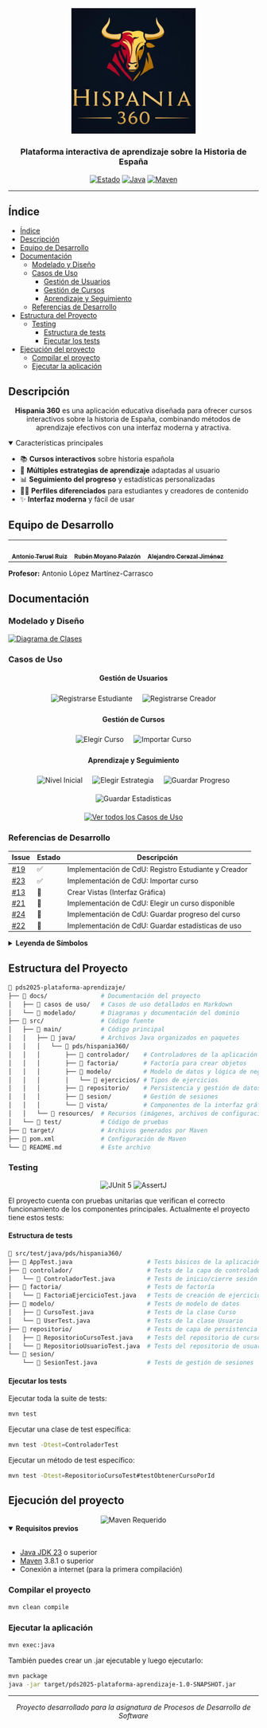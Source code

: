 <div align="center">

<img src="src\main\resources\images\hispania_logo.png" alt="Hispania 360 Logo" width="250"/>

### Plataforma interactiva de aprendizaje sobre la Historia de España

[![Estado](https://img.shields.io/badge/Estado-En_Desarrollo-yellow.svg)](https://github.com/rubmoyanop/pds2025-plataforma-aprendizaje)
[![Java](https://img.shields.io/badge/Java-23-orange.svg)](https://www.oracle.com/java/)
[![Maven](https://img.shields.io/badge/Maven-3.9.9-blue.svg)](https://maven.apache.org/)

</div>

---

## Índice

- [Índice](#índice)
- [Descripción](#descripción)
- [Equipo de Desarrollo](#equipo-de-desarrollo)
- [Documentación](#documentación)
  - [Modelado y Diseño](#modelado-y-diseño)
  - [Casos de Uso](#casos-de-uso)
    - [Gestión de Usuarios](#gestión-de-usuarios)
    - [Gestión de Cursos](#gestión-de-cursos)
    - [Aprendizaje y Seguimiento](#aprendizaje-y-seguimiento)
  - [Referencias de Desarrollo](#referencias-de-desarrollo)
- [Estructura del Proyecto](#estructura-del-proyecto)
  - [Testing](#testing)
    - [Estructura de tests](#estructura-de-tests)
    - [Ejecutar los tests](#ejecutar-los-tests)
- [Ejecución del proyecto](#ejecución-del-proyecto)
  - [Compilar el proyecto](#compilar-el-proyecto)
  - [Ejecutar la aplicación](#ejecutar-la-aplicación)

## Descripción

<div align="center">
  
**Hispania 360** es una aplicación educativa diseñada para ofrecer cursos interactivos sobre la historia de España, combinando métodos de aprendizaje efectivos con una interfaz moderna y atractiva.

</div>

<details open>
<summary>Características principales</summary>

- 📚 **Cursos interactivos** sobre historia española
- 🧠 **Múltiples estrategias de aprendizaje** adaptadas al usuario
- 📊 **Seguimiento del progreso** y estadísticas personalizadas
- 👨‍🎓 **Perfiles diferenciados** para estudiantes y creadores de contenido
- ✨ **Interfaz moderna** y fácil de usar

</details>

## Equipo de Desarrollo

<table>
  <tr>
    <td align="center"><a href="https://github.com/teerueel"><img src="https://github.com/identicons/teerueel.png" width="100px;" alt=""/><br /><sub><b>Antonio Teruel Ruiz</b></sub></a></td>
    <td align="center"><a href="https://github.com/rubmoyanop"><img src="https://github.com/identicons/rubmoyanop.png" width="100px;" alt=""/><br /><sub><b>Rubén Moyano Palazón</b></sub></a></td>
    <td align="center"><a href="https://github.com/alexcerezal"><img src="https://github.com/identicons/alexcerezal.png" width="100px;" alt=""/><br /><sub><b>Alejandro Cerezal Jiménez</b></sub></a></td>
  </tr>
</table>

**Profesor:** Antonio López Martínez-Carrasco

## Documentación

### Modelado y Diseño

<a href="./docs/modelado/modelo_dominio.md">
  <img src="https://img.shields.io/badge/📊_Diagrama_de_Clases-Ver_Documentación-4CAF50?style=for-the-badge" alt="Diagrama de Clases"/>
</a>

### Casos de Uso

<div align="center">

#### Gestión de Usuarios

<div style="display: flex; flex-wrap: wrap; gap: 10px; justify-content: center; margin-bottom: 15px;">
  <a href="./docs/casos%20de%20uso/CasoUsoRegistrarEstudiante.md" style="text-decoration: none; margin: 5px;">
    <img src="https://img.shields.io/badge/👨‍🎓_Registrarse_(Estudiante)-C62828?style=for-the-badge&logoWidth=40" alt="Registrarse Estudiante"/>
  </a>
  <a href="./docs/casos%20de%20uso/CasoUsoRegistrarCreador.md" style="text-decoration: none; margin: 5px;">
    <img src="https://img.shields.io/badge/👨‍🏫_Registrarse_(Creador)-C62828?style=for-the-badge&logoWidth=40" alt="Registrarse Creador"/>
  </a>
</div>

#### Gestión de Cursos

<div style="display: flex; flex-wrap: wrap; gap: 10px; justify-content: center; margin-bottom: 15px;">
  <a href="./docs/casos%20de%20uso/CasoUsoElegirCurso.md" style="text-decoration: none; margin: 5px;">
    <img src="https://img.shields.io/badge/📋_Elegir_Curso-C62828?style=for-the-badge&logoWidth=40" alt="Elegir Curso"/>
  </a>
  <a href="./docs/casos%20de%20uso/CasoUsoImportarCurso.md" style="text-decoration: none; margin: 5px;">
    <img src="https://img.shields.io/badge/📥_Importar_Curso-C62828?style=for-the-badge&logoWidth=40" alt="Importar Curso"/>
  </a>
</div>

#### Aprendizaje y Seguimiento

<div style="display: flex; flex-wrap: wrap; gap: 10px; justify-content: center; margin-bottom: 15px;">
  <a href="./docs/casos%20de%20uso/CasoUsoDarExperiencia.md" style="text-decoration: none; margin: 5px;">
    <img src="https://img.shields.io/badge/🔍_Nivel_Inicial-C62828?style=for-the-badge&logoWidth=40" alt="Nivel Inicial"/>
  </a>
  <a href="./docs/casos%20de%20uso/CasoUsoElegirEstrategia.md" style="text-decoration: none; margin: 5px;">
    <img src="https://img.shields.io/badge/🧩_Elegir_Estrategia-C62828?style=for-the-badge&logoWidth=40" alt="Elegir Estrategia"/>
  </a>
  <a href="./docs/casos%20de%20uso/CasoUsoGuardarProgreso.md" style="text-decoration: none; margin: 5px;">
    <img src="https://img.shields.io/badge/📊_Guardar_Progreso-C62828?style=for-the-badge&logoWidth=40" alt="Guardar Progreso"/>
  </a>
  <a href="./docs/casos%20de%20uso/CasoUsoGuardarEstadisticas.md" style="text-decoration: none; margin: 5px;">
    <img src="https://img.shields.io/badge/📈_Guardar_Estadísticas-C62828?style=for-the-badge&logoWidth=40" alt="Guardar Estadísticas"/>
  </a>
</div>

<a href="./docs/casos%20de%20uso/CasosDeUso.md">
  <img src="https://img.shields.io/badge/Ver_todos_los_Casos_de_Uso-4CAF50?style=for-the-badge" alt="Ver todos los Casos de Uso"/>
</a>

</div>

### Referencias de Desarrollo

| Issue | Estado | Descripción |
|-------|--------|-------------|
| [#19](https://github.com/rubmoyanop/pds2025-plataforma-aprendizaje/issues/19) | ✅ | Implementación de CdU: Registro Estudiante y Creador |
| [#23](https://github.com/rubmoyanop/pds2025-plataforma-aprendizaje/issues/23) | ✅ | Implementación de CdU: Importar curso |
| [#13](https://github.com/rubmoyanop/pds2025-plataforma-aprendizaje/issues/13) | 🚀 | Crear Vistas (Interfaz Gráfica) |
| [#21](https://github.com/rubmoyanop/pds2025-plataforma-aprendizaje/issues/21) | 📄 | Implementación de CdU: Elegir un curso disponible |
| [#24](https://github.com/rubmoyanop/pds2025-plataforma-aprendizaje/issues/24) | 📄 | Implementación de CdU: Guardar progreso del curso |
| [#22](https://github.com/rubmoyanop/pds2025-plataforma-aprendizaje/issues/22) | 📄 | Implementación de CdU: Guardar estadísticas de uso |

<details>
<summary><b>Leyenda de Símbolos</b></summary>

- ✅ **Cerrado**: El issue ha sido finalizado y revisado.
- 🚀 **En Progreso (Muy Avanzado)**: La implementación está casi completada y en fase de refinamiento.
- 📄 **Propuesta Documentada**: La implementación ha sido propuesta y está en fase de revisión o documentación.

</details>

## Estructura del Proyecto

```bash
📁 pds2025-plataforma-aprendizaje/
├── 📁 docs/               # Documentación del proyecto
│   ├── 📁 casos de uso/   # Casos de uso detallados en Markdown
│   └── 📁 modelado/       # Diagramas y documentación del dominio
├── 📁 src/                # Código fuente
│   ├── 📁 main/           # Código principal
│   │   ├── 📁 java/       # Archivos Java organizados en paquetes
│   │   │   └── 📁 pds/hispania360/
│   │   │       ├── 📁 controlador/    # Controladores de la aplicación
│   │   │       ├── 📁 factoria/       # Factoría para crear objetos
│   │   │       ├── 📁 modelo/         # Modelo de datos y lógica de negocio
│   │   │       │   └── 📁 ejercicios/ # Tipos de ejercicios
│   │   │       ├── 📁 repositorio/    # Persistencia y gestión de datos
│   │   │       ├── 📁 sesion/         # Gestión de sesiones
│   │   │       └── 📁 vista/          # Componentes de la interfaz gráfica
│   │   └── 📁 resources/  # Recursos (imágenes, archivos de configuración)
│   └── 📁 test/           # Código de pruebas
├── 📁 target/             # Archivos generados por Maven
├── 📄 pom.xml             # Configuración de Maven
└── 📄 README.md           # Este archivo
```

### Testing

<div align="center">
<img src="https://img.shields.io/badge/JUnit5-25A162?style=for-the-badge&logo=junit5&logoColor=white" alt="JUnit 5"/>
<img src="https://img.shields.io/badge/AssertJ-43853D?style=for-the-badge" alt="AssertJ"/>
</div>

El proyecto cuenta con pruebas unitarias que verifican el correcto funcionamiento de los componentes principales. Actualmente el proyecto tiene estos tests:

#### Estructura de tests

```bash
📁 src/test/java/pds/hispania360/
├── 📄 AppTest.java                     # Tests básicos de la aplicación
├── 📁 controlador/                     # Tests de la capa de controlador
│   └── 📄 ControladorTest.java         # Tests de inicio/cierre sesión e importación
├── 📁 factoria/                        # Tests de factoría
│   └── 📄 FactoriaEjercicioTest.java   # Tests de creación de ejercicios
├── 📁 modelo/                          # Tests de modelo de datos
│   ├── 📄 CursoTest.java               # Tests de la clase Curso
│   └── 📄 UserTest.java                # Tests de la clase Usuario
├── 📁 repositorio/                     # Tests de capa de persistencia
│   ├── 📄 RepositorioCursoTest.java    # Tests del repositorio de cursos
│   └── 📄 RepositorioUsuarioTest.java  # Tests del repositorio de usuarios
└── 📁 sesion/
    └── 📄 SesionTest.java              # Tests de gestión de sesiones
```

#### Ejecutar los tests

Ejecutar toda la suite de tests:

```bash
mvn test
```

Ejecutar una clase de test específica:

```bash
mvn test -Dtest=ControladorTest
```

Ejecutar un método de test específico:

```bash
mvn test -Dtest=RepositorioCursoTest#testObtenerCursoPorId
```

## Ejecución del proyecto

<div align="center">
<img src="https://img.shields.io/badge/Maven-Requerido-1565C0?style=for-the-badge&logo=apache-maven" alt="Maven Requerido"/>
</div>

<details open>
<summary><b>Requisitos previos</b></summary>
<br/>

- [Java JDK 23](https://www.oracle.com/java/technologies/downloads/) o superior
- [Maven](https://maven.apache.org/install.html) 3.8.1 o superior
- Conexión a internet (para la primera compilación)

</details>

### Compilar el proyecto

```bash
mvn clean compile
```

### Ejecutar la aplicación

```bash
mvn exec:java
```

También puedes crear un .jar ejecutable y luego ejecutarlo:

```bash
mvn package
java -jar target/pds2025-plataforma-aprendizaje-1.0-SNAPSHOT.jar
```

---

<div align="center">
<i>Proyecto desarrollado para la asignatura de Procesos de Desarrollo de Software</i>
</div>
